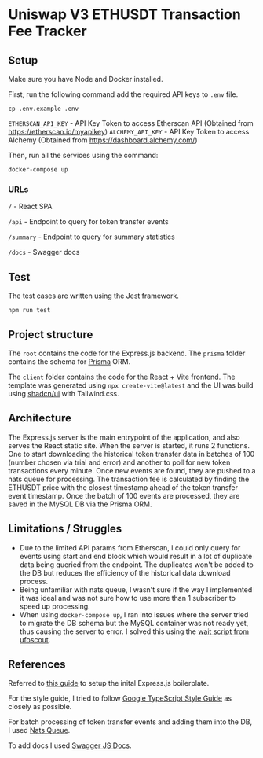 # Uniswap V3 ETHUSDT Transaction Fee Tracker

## Setup

Make sure you have Node and Docker installed.

First, run the following command add the required API keys to `.env` file.

```
cp .env.example .env
```

`ETHERSCAN_API_KEY` - API Key Token to access Etherscan API (Obtained from https://etherscan.io/myapikey)
`ALCHEMY_API_KEY` - API Key Token to access Alchemy (Obtained from https://dashboard.alchemy.com/)

Then, run all the services using the command:

```
docker-compose up
```

### URLs

`/` - React SPA

`/api` - Endpoint to query for token transfer events

`/summary` - Endpoint to query for summary statistics

`/docs` - Swagger docs

## Test

The test cases are written using the Jest framework.

```
npm run test
```

## Project structure

The `root` contains the code for the Express.js backend.
The `prisma` folder contains the schema for [Prisma](https://www.prisma.io/) ORM.

The `client` folder contains the code for the React + Vite frontend. The template was generated using `npx create-vite@latest` and the UI was build using [shadcn/ui](https://ui.shadcn.com/) with Tailwind.css.

## Architecture

The Express.js server is the main entrypoint of the application, and also serves the React static site. When the server is started, it runs 2 functions. One to start downloading the historical token transfer data in batches of 100 (number chosen via trial and error) and another to poll for new token transactions every minute. Once new events are found, they are pushed to a nats queue for processing. The transaction fee is calculated by finding the ETHUSDT price with the closest timestamp ahead of the token transfer event timestamp. Once the batch of 100 events are processed, they are saved in the MySQL DB via the Prisma ORM.

## Limitations / Struggles

- Due to the limited API params from Etherscan, I could only query for events using start and end block which would result in a lot of duplicate data being queried from the endpoint. The duplicates won't be added to the DB but reduces the efficiency of the historical data download process.
- Being unfamiliar with nats queue, I wasn't sure if the way I implemented it was ideal and was not sure how to use more than 1 subscriber to speed up processing.
- When using `docker-compose up`, I ran into issues where the server tried to migrate the DB schema but the MySQL container was not ready yet, thus causing the server to error. I solved this using the [wait script from ufoscout](https://github.com/ufoscout/docker-compose-wait).

## References

Referred to [this guide](https://medium.com/@it.ermias.asmare/setting-up-expressjs-and-typescript-cfbee581c678) to setup the inital Express.js boilerplate.

For the style guide, I tried to follow [Google TypeScript Style Guide](https://google.github.io/styleguide/tsguide.html) as closely as possible.

For batch processing of token transfer events and adding them into the DB, I used [Nats Queue](https://github.com/nats-io/nats.js).

To add docs I used [Swagger JS Docs](https://www.npmjs.com/package/swagger-jsdoc).
